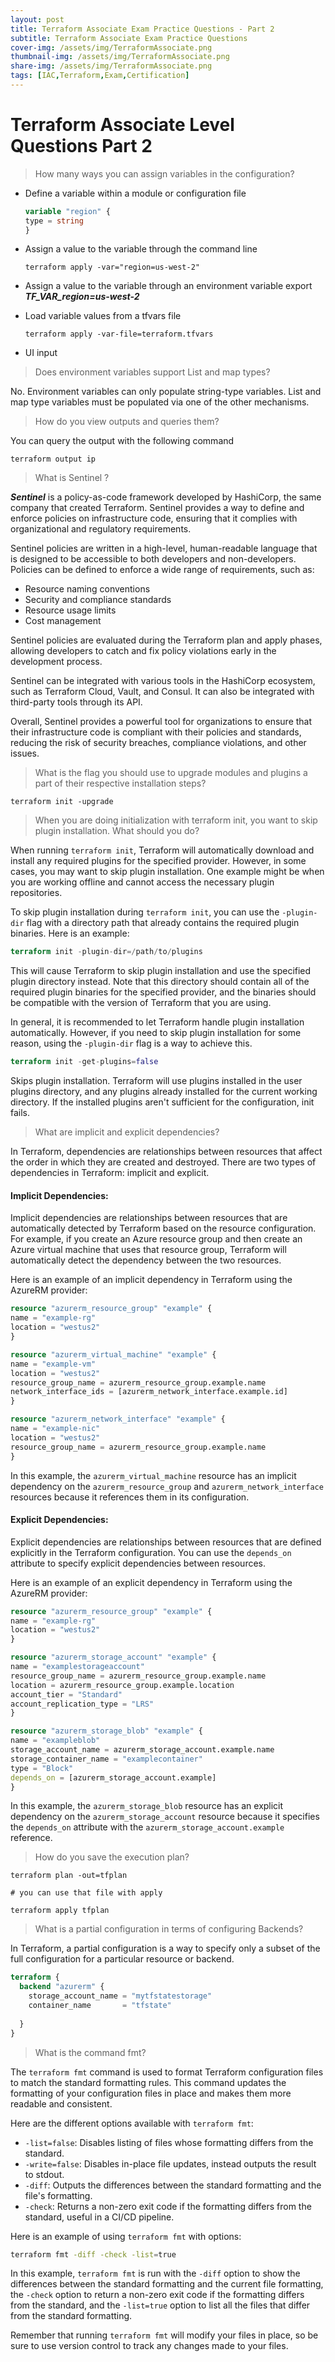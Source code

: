 ```yaml
---
layout: post
title: Terraform Associate Exam Practice Questions - Part 2
subtitle: Terraform Associate Exam Practice Questions
cover-img: /assets/img/TerraformAssociate.png
thumbnail-img: /assets/img/TerraformAssociate.png
share-img: /assets/img/TerraformAssociate.png
tags: [IAC,Terraform,Exam,Certification]
---
```



# Terraform Associate Level Questions Part 2

> How many ways you can assign variables in the configuration?
* Define a variable within a module or configuration file
    ```terraform
    variable "region" {
    type = string
    }
    ```

* Assign a value to the variable through the command line
    ```
    terraform apply -var="region=us-west-2"
    ```
* Assign a value to the variable through an environment variable
export ***TF_VAR_region=us-west-2***

* Load variable values from a tfvars file
    ```
    terraform apply -var-file=terraform.tfvars
    ```
* UI input
   
>Does environment variables support List and map types?   

 No. Environment variables can only populate string-type variables. List and map type variables must be populated via one of the other mechanisms.

> How do you view outputs and queries them?  

You can query the output with the following command
```
terraform output ip
```
> What is Sentinel ?

***Sentinel*** is a policy-as-code framework developed by HashiCorp, the same company that created Terraform. Sentinel provides a way to define and enforce policies on infrastructure code, ensuring that it complies with organizational and regulatory requirements.

Sentinel policies are written in a high-level, human-readable language that is designed to be accessible to both developers and non-developers. Policies can be defined to enforce a wide range of requirements, such as:

- Resource naming conventions
- Security and compliance standards
- Resource usage limits
- Cost management

Sentinel policies are evaluated during the Terraform plan and apply phases, allowing developers to catch and fix policy violations early in the development process.

Sentinel can be integrated with various tools in the HashiCorp ecosystem, such as Terraform Cloud, Vault, and Consul. It can also be integrated with third-party tools through its API.

Overall, Sentinel provides a powerful tool for organizations to ensure that their infrastructure code is compliant with their policies and standards, reducing the risk of security breaches, compliance violations, and other issues.  
>What is the flag you should use to upgrade modules and plugins a part of their respective installation steps?

 ```
terraform init -upgrade

 ```

>  When you are doing initialization with terraform init, you want to skip plugin installation. What should you do?  

When running `terraform init`, Terraform will automatically download and install any required plugins for the specified provider. However, in some cases, you may want to skip plugin installation. One example might be when you are working offline and cannot access the necessary plugin repositories.

To skip plugin installation during `terraform init`, you can use the `-plugin-dir` flag with a directory path that already contains the required plugin binaries. Here is an example:
```terraform
terraform init -plugin-dir=/path/to/plugins
```

This will cause Terraform to skip plugin installation and use the specified plugin directory instead. Note that this directory should contain all of the required plugin binaries for the specified provider, and the binaries should be compatible with the version of Terraform that you are using.

In general, it is recommended to let Terraform handle plugin installation automatically. However, if you need to skip plugin installation for some reason, using the `-plugin-dir` flag is a way to achieve this.
```terraform
terraform init -get-plugins=false
```
Skips plugin installation. Terraform will use plugins installed in the user plugins directory, and any plugins already installed for the current working directory. If the installed plugins aren't sufficient for the configuration, init fails.

> What are implicit and explicit dependencies?


In Terraform, dependencies are relationships between resources that affect the order in which they are created and destroyed. There are two types of dependencies in Terraform: implicit and explicit.

#### Implicit Dependencies:

Implicit dependencies are relationships between resources that are automatically detected by Terraform based on the resource configuration. For example, if you create an Azure resource group and then create an Azure virtual machine that uses that resource group, Terraform will automatically detect the dependency between the two resources.

Here is an example of an implicit dependency in Terraform using the AzureRM provider:
```terraform
resource "azurerm_resource_group" "example" {
name = "example-rg"
location = "westus2"
}

resource "azurerm_virtual_machine" "example" {
name = "example-vm"
location = "westus2"
resource_group_name = azurerm_resource_group.example.name
network_interface_ids = [azurerm_network_interface.example.id]
}

resource "azurerm_network_interface" "example" {
name = "example-nic"
location = "westus2"
resource_group_name = azurerm_resource_group.example.name
}
```

In this example, the `azurerm_virtual_machine` resource has an implicit dependency on the `azurerm_resource_group` and `azurerm_network_interface` resources because it references them in its configuration.

#### Explicit Dependencies:

Explicit dependencies are relationships between resources that are defined explicitly in the Terraform configuration. You can use the `depends_on` attribute to specify explicit dependencies between resources.

Here is an example of an explicit dependency in Terraform using the AzureRM provider:
```terraform
resource "azurerm_resource_group" "example" {
name = "example-rg"
location = "westus2"
}

resource "azurerm_storage_account" "example" {
name = "examplestorageaccount"
resource_group_name = azurerm_resource_group.example.name
location = azurerm_resource_group.example.location
account_tier = "Standard"
account_replication_type = "LRS"
}

resource "azurerm_storage_blob" "example" {
name = "exampleblob"
storage_account_name = azurerm_storage_account.example.name
storage_container_name = "examplecontainer"
type = "Block"
depends_on = [azurerm_storage_account.example]
}
```

In this example, the `azurerm_storage_blob` resource has an explicit dependency on the `azurerm_storage_account` resource because it specifies the `depends_on` attribute with the `azurerm_storage_account.example` reference.

> How do you save the execution plan?
```
terraform plan -out=tfplan

# you can use that file with apply

terraform apply tfplan
```
>What is a partial configuration in terms of configuring Backends?

In Terraform, a partial configuration is a way to specify only a subset of the full configuration for a particular resource or backend. 
```terraform
terraform {
  backend "azurerm" {
    storage_account_name = "mytfstatestorage"
    container_name       = "tfstate"
   
  }
}

```
> What is the command fmt?

The `terraform fmt` command is used to format Terraform configuration files to match the standard formatting rules. This command updates the formatting of your configuration files in place and makes them more readable and consistent.

Here are the different options available with `terraform fmt`:

- `-list=false`: Disables listing of files whose formatting differs from the standard.
- `-write=false`: Disables in-place file updates, instead outputs the result to stdout.
- `-diff`: Outputs the differences between the standard formatting and the file's formatting.
- `-check`: Returns a non-zero exit code if the formatting differs from the standard, useful in a CI/CD pipeline.

Here is an example of using `terraform fmt` with options:

```bash
terraform fmt -diff -check -list=true
```

In this example, `terraform fmt` is run with the `-diff` option to show the differences between the standard formatting and the current file formatting, the `-check` option to return a non-zero exit code if the formatting differs from the standard, and the `-list=true` option to list all the files that differ from the standard formatting.

Remember that running `terraform fmt` will modify your files in place, so be sure to use version control to track any changes made to your files.






